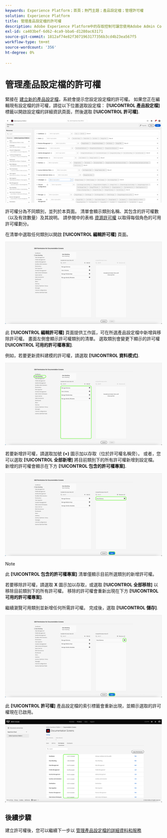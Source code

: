 ```yaml
---
keywords: Experience Platform；首頁；熱門主題；產品設定檔；管理許可權
solution: Experience Platform
title: 管理產品設定檔的許可權
description: Adobe Experience Platform中的存取控制可讓您使用Adobe Admin Console管理各種Platform功能的角色和許可權。 本檔案可用作如何管理Platform產品設定檔許可權的指南。
exl-id: ca403bef-6d62-4ca9-bba6-d1280ac63171
source-git-commit: 1812af74e82f3071963177356b3cd4b23ea567f5
workflow-type: tm+mt
source-wordcount: '356'
ht-degree: 0%

---
```


# 管理產品設定檔的許可權

緊接在 [建立新的產品設定檔](#create-a-new-product-profile)，系統會提示您設定設定檔的許可權。 如果您正在編輯現有設定檔的許可權，請從以下位置選取設定檔： **[!UICONTROL 產品設定檔]** 標籤以開啟設定檔的詳細資訊頁面，然後選取 **[!UICONTROL 許可權]**.

![許可權](../images/permissions.png)

許可權分為不同類別，並列於本頁面。 清單會顯示類別名稱、其包含的許可權數（以及有效數量）及其說明。 請參閱中的表格 [資源許可權](/help/access-control/home.md#permissions) 以取得每個角色的可用許可權劃分。

在清單中選取任何類別以開啟 **[!UICONTROL 編輯許可權]** 頁面。

![edit-permissions](../images/edit-permissions.png)

此 **[!UICONTROL 編輯許可權]** 頁面提供工作區，可在所選產品設定檔中新增與移除許可權。 畫面左側會顯示許可權類別的清單。 選取類別會變更下顯示的許可權 **[!UICONTROL 可用的許可權專案]**.

例如，若要更新資料建模的許可權，請選取 **[!UICONTROL 資料模式]**.

![設定檔管理](../images/profile-management.png)

若要新增許可權，請選取加號 **(+)** 圖示加以存取（位於許可權名稱旁）。 或者，您可以選取 **[!UICONTROL 全部新增]** 將目前類別下的所有許可權新增到設定檔。 新增的許可權會顯示在下方 **[!UICONTROL 包含的許可權專案]**.

![add-permission](../images/add-permission.png)

>[!NOTE]
>
>此 **[!UICONTROL 包含的許可權專案]** 清單僅顯示目前所選類別的新增許可權。

若要移除許可權，請選取 **X** 圖示加以存取，或選取 **[!UICONTROL 全部移除]** 以移除目前類別下的所有許可權。 移除的許可權會重新出現在下方 **[!UICONTROL 可用的許可權專案]**.

繼續瀏覽可用類別並新增任何所需許可權。 完成後，選取 **[!UICONTROL 儲存]**.

![remove-permisson](../images/remove-permission.png)

此 **[!UICONTROL 許可權]** 產品設定檔的索引標籤會重新出現，並顯示選取的許可權現在已啟用。

![許可權已更新](../images/permissions-updated.png)

## 後續步驟

建立許可權後，您可以繼續下一步以 [管理產品設定檔的詳細資料和服務](details-and-services.md)
